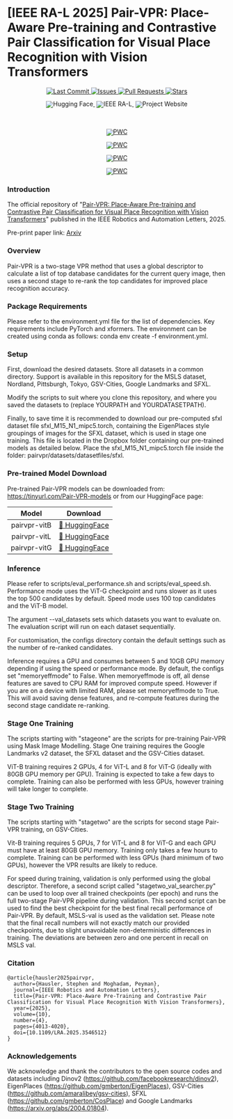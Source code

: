 # [IEEE RA-L 2025] Pair-VPR: Place-Aware Pre-training and Contrastive Pair Classification for Visual Place Recognition with Vision Transformers 

<!-- markdownlint-disable first-line-h1 -->
<!-- markdownlint-disable html -->
<!-- markdownlint-disable no-duplicate-header -->

<p align="center">
  <a href="https://github.com/csiro-robotics/Pair-VPR/commits/main">
    <img src="https://img.shields.io/github/last-commit/csiro-robotics/Pair-VPR" alt="Last Commit" />
  </a>
  <a href="https://github.com/csiro-robotics/Pair-VPR/issues">
    <img src="https://img.shields.io/github/issues/csiro-robotics/Pair-VPR" alt="Issues" />
  </a>
  <a href="https://github.com/csiro-robotics/Pair-VPR/pulls">
    <img src="https://img.shields.io/github/issues-pr/csiro-robotics/Pair-VPR" alt="Pull Requests" />
  </a>
  <a href="https://github.com/csiro-robotics/Pair-VPR/stargazers">
    <img src="https://img.shields.io/github/stars/csiro-robotics/Pair-VPR?style=social" alt="Stars" />
  </a>
</p>


<div align="center" style="line-height: 1;">
  <a href="https://huggingface.co/CSIRORobotics/Pair-VPR" target="_blank" style="margin: 2px;">
    <img alt="Hugging Face"
         src="https://img.shields.io/badge/%F0%9F%A4%97%20Hugging%20Face-Pair--VPR-ffc107?color=ffc107&logoColor=white"
         style="display: inline-block; vertical-align: middle;"/>
  </a>

  <!-- RA-L badge -->
  <a href="https://ieeexplore.ieee.org/document/10906598/" target="_blank" style="margin: 2px;">
    <img alt="IEEE RA-L"
         src="https://img.shields.io/badge/%F0%9F%93%84%20RA--L-Published-blue"
         style="display: inline-block; vertical-align: middle;" />
  </a>

  <!-- Project Website badge -->
  <a href="https://csiro-robotics.github.io/Pair-VPR/" target="_blank" style="margin: 2px;">
    <img alt="Project Website"
         src="https://img.shields.io/badge/%F0%9F%8C%90%20Project-Website-2ea44f"
         style="display: inline-block; vertical-align: middle;" />
  </a>

</div>
<br><br>
<div align="center" style="line-height: 1;">
  
  <!-- Dynamic SOTA badges from PapersWithCode -->
[![PWC](https://img.shields.io/endpoint.svg?url=https://paperswithcode.com/badge/pair-vpr-place-aware-pre-training-and/visual-place-recognition-on-mapillary-test)](https://paperswithcode.com/sota/visual-place-recognition-on-mapillary-test?p=pair-vpr-place-aware-pre-training-and)

[![PWC](https://img.shields.io/endpoint.svg?url=https://paperswithcode.com/badge/pair-vpr-place-aware-pre-training-and/visual-place-recognition-on-mapillary-val)](https://paperswithcode.com/sota/visual-place-recognition-on-mapillary-val?p=pair-vpr-place-aware-pre-training-and)

[![PWC](https://img.shields.io/endpoint.svg?url=https://paperswithcode.com/badge/pair-vpr-place-aware-pre-training-and/visual-place-recognition-on-pittsburgh-30k)](https://paperswithcode.com/sota/visual-place-recognition-on-pittsburgh-30k?p=pair-vpr-place-aware-pre-training-and)

[![PWC](https://img.shields.io/endpoint.svg?url=https://paperswithcode.com/badge/pair-vpr-place-aware-pre-training-and/visual-place-recognition-on-tokyo247)](https://paperswithcode.com/sota/visual-place-recognition-on-tokyo247?p=pair-vpr-place-aware-pre-training-and)
</div>

### Introduction 


The official repository of "[Pair-VPR: Place-Aware Pre-training and Contrastive Pair Classification for Visual Place Recognition with Vision Transformers](https://ieeexplore.ieee.org/document/10906598)" published in the IEEE Robotics and Automation Letters, 2025. 

Pre-print paper link: [Arxiv](https://arxiv.org/abs/2410.06614)



### Overview

Pair-VPR is a two-stage VPR method that uses a global descriptor to calculate a list of top database candidates for the current query image, then uses a second stage to re-rank the top candidates for improved place recognition accuracy. 

### Package Requirements

Please refer to the environment.yml file for the list of dependencies. Key requirements include PyTorch and xformers. The environment can be created using conda as follows: conda env create -f environment.yml.

### Setup

First, download the desired datasets. Store all datasets in a common directory. Support is available in this repository for the MSLS dataset, Nordland, Pittsburgh, Tokyo, GSV-Cities, Google Landmarks and SFXL.

Modify the scripts to suit where you clone this repository, and where you saved the datasets to (replace YOURPATH and YOURDATASETPATH).

Finally, to save time it is recommended to download our pre-computed sfxl dataset file sfxl_M15_N1_mipc5.torch, containing the EigenPlaces style groupings of images for the SFXL dataset, which is used in stage one training. This file is located in the Dropbox folder containing our pre-trained models as detailed below. Place the sfxl_M15_N1_mipc5.torch file inside the folder: pairvpr/datasets/datasetfiles/sfxl.

### Pre-trained Model Download

Pre-trained Pair-VPR models can be downloaded from: https://tinyurl.com/Pair-VPR-models or from our HuggingFace page: 

<div align="center">

|      **Model**      | **Download**                                                                                  |
| :-----------------: | ------------------------------------------------------------------------------------------    |
| pairvpr-vitB        | [🤗 HuggingFace](https://huggingface.co/CSIRORobotics/Pair-VPR/resolve/main/pairvpr-vitB.pth) |
| pairvpr-vitL        | [🤗 HuggingFace](https://huggingface.co/CSIRORobotics/Pair-VPR/resolve/main/pairvpr-vitL.pth) |
| pairvpr-vitG        | [🤗 HuggingFace](https://huggingface.co/CSIRORobotics/Pair-VPR/resolve/main/pairvpr-vitG.pth) |


</div>


### Inference

Please refer to scripts/eval_performance.sh and scripts/eval_speed.sh. Performance mode uses the ViT-G checkpoint and runs slower as it uses the top 500 candidates by default. Speed mode uses 100 top candidates and the ViT-B model.

The argument --val_datasets sets which datasets you want to evaluate on. The evaluation script will run on each dataset sequentially.

For customisation, the configs directory contain the default settings such as the number of re-ranked candidates.

Inference requires a GPU and consumes between 5 and 10GB GPU memory depending if using the speed or performance mode. By default, the configs set "memoryeffmode" to False. When memoryeffmode is off, all dense features are saved to CPU RAM for improved compute speed. However if you are on a device with limited RAM, please set memoryeffmode to True. This will avoid saving dense features, and re-compute features during the second stage candidate re-ranking.

### Stage One Training

The scripts starting with "stageone" are the scripts for pre-training Pair-VPR using Mask Image Modelling. Stage One training requires the Google Landmarks v2 dataset, the SFXL dataset and the GSV-Cities dataset. 

ViT-B training requires 2 GPUs, 4 for ViT-L and 8 for ViT-G (ideally with 80GB GPU memory per GPU). Training is expected to take a few days to complete. Training can also be performed with less GPUs, however training will take longer to complete.

### Stage Two Training

The scripts starting with "stagetwo" are the scripts for second stage Pair-VPR training, on GSV-Cities.

Vit-B training requires 5 GPUs, 7 for ViT-L and 8 for ViT-G and each GPU must have at least 80GB GPU memory. Training only takes a few hours to complete. Training can be performed with less GPUs (hard minimum of two GPUs), however the VPR results are likely to reduce.

For speed during training, validation is only performed using the global descriptor. Therefore, a second script called "stagetwo_val_searcher.py" can be used to loop over all trained checkpoints (per epoch) and runs the full two-stage Pair-VPR pipeline during validation. This second script can be used to find the best checkpoint for the best final recall performance of Pair-VPR. By default, MSLS-val is used as the validation set. Please note that the final recall numbers will not exactly match our provided checkpoints, due to slight unavoidable non-deterministic differences in training. The deviations are between zero and one percent in recall on MSLS val.

### Citation

```
@article{hausler2025pairvpr,
  author={Hausler, Stephen and Moghadam, Peyman},
  journal={IEEE Robotics and Automation Letters}, 
  title={Pair-VPR: Place-Aware Pre-Training and Contrastive Pair Classification for Visual Place Recognition With Vision Transformers}, 
  year={2025},
  volume={10},
  number={4},
  pages={4013-4020},
  doi={10.1109/LRA.2025.3546512}
}
```

### Acknowledgements

We acknowledge and thank the contributors to the open source codes and datasets including Dinov2 (https://github.com/facebookresearch/dinov2), EigenPlaces (https://github.com/gmberton/EigenPlaces), GSV-Cities (https://github.com/amaralibey/gsv-cities), SFXL (https://github.com/gmberton/CosPlace) and Google Landmarks (https://arxiv.org/abs/2004.01804).
